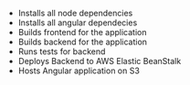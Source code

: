 - Installs all node dependencies
- Installs all angular dependecies
- Builds frontend for the application
- Builds backend for the application
- Runs tests for backend
- Deploys Backend to AWS Elastic BeanStalk
- Hosts Angular application on S3
